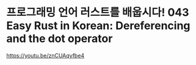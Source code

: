 # 프로그래밍 언어 러스트를 배웁시다! 043 Easy Rust in Korean: Dereferencing and the dot operator 

https://youtu.be/znCUAqyfbe4

